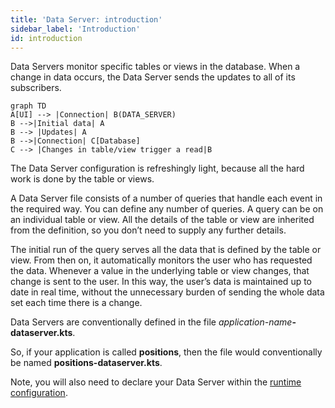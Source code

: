 ```yaml
---
title: 'Data Server: introduction'
sidebar_label: 'Introduction'
id: introduction
---
```




Data Servers monitor specific tables or views in the database. When a change in data occurs, the Data Server sends the updates to all of its subscribers.

```mermaid
graph TD
A[UI] --> |Connection| B(DATA_SERVER)
B -->|Initial data| A
B --> |Updates| A
B -->|Connection| C[Database]
C --> |Changes in table/view trigger a read|B
```

The Data Server configuration is refreshingly light, because all the hard work is done by the table or views.

A Data Server file consists of a number of queries that handle each event in the required way. You can define any number of queries. A query can be on an individual table or view. All the details of the table or view are inherited from the definition, so you don’t need to supply any further details.

The initial run of the query serves all the data that is defined by the table or view. From then on, it automatically monitors the user who has requested the data. Whenever a value in the underlying table or view changes, that change is sent to the user. In this way, the user’s data is maintained up to date in real time, without the unnecessary burden of sending the whole data set each time there is a change.

Data Servers are conventionally defined in the file _application-name_**-dataserver.kts**.

So, if your application is called **positions**, then the file would conventionally be named **positions-dataserver.kts**.

Note, you will also need to declare your Data Server within the [runtime configuration](/server/data-server/configuring-runtime/).
